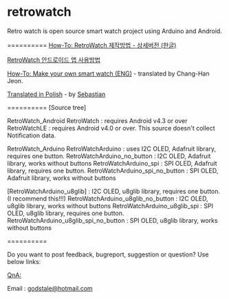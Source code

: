 retrowatch
==========

Retro watch is open source smart watch project using Arduino and Android.

==========
[How-To: RetroWatch 제작방법 - 상세버전 (한글)](http://www.hardcopyworld.com/ngine/aduino/index.php/archives/376)

[RetroWatch 안드로이드 앱 사용방법](http://www.hardcopyworld.com/ngine/android/index.php/archives/192)


[How-To: Make your own smart watch (ENG)](http://www.hardcopyworld.com/ngine/aduino/index.php/archives/670) - translated by Chang-Han Jeon.

[Translated in Polish](http://akademia.nettigo.pl/smartwatch/index.html) - by [Sebastian](http://akademia.nettigo.pl/)

==========
[Source tree]

RetroWatch_Android
  RetroWatch : requires Android v4.3 or over
  RetroWatchLE : requires Android v4.0 or over. This source doesn't collect Notification data.

RetroWatch_Arduino
  RetroWatchArduino : uses I2C OLED, Adafruit library, requires one button.
  RetroWatchArduino_no_button : I2C OLED, Adafruit library, works without buttons
  RetroWatchArduino_spi : SPI OLED, Adafruit library, requires one button.
  RetroWatchArduino_spi_no_button : SPI OLED, Adafruit library, works without buttons
  
  [RetroWatchArduino_u8glib]	: I2C OLED, u8glib library, requires one button. (I recommend this!!!)
  RetroWatchArduino_u8glib_no_button : I2C OLED, u8glib library, works without buttons
  RetroWatchArduino_u8glib_spi : SPI OLED, u8glib library, requires one button.
  RetroWatchArduino_u8glib_spi_no_button : SPI OLED, u8glib library, works without buttons

==========

Do you want to post feedback, bugreport, suggestion or question? Use below links:

[QnA: ](http://www.hardcopyworld.com/gnuboard5/bbs/board.php?bo_table=qna)

Email : godstale@hotmail.com


